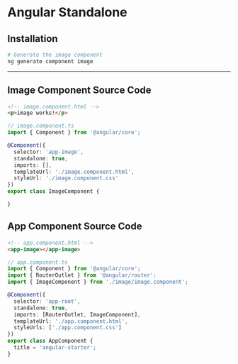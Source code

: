 
# Angular Standalone

## Installation 

```bash
# Generate the image component
ng generate component image
```

---

## Image Component Source Code

```html
<!-- image.component.html -->
<p>image works!</p>
```

```typescript
// image.component.ts
import { Component } from '@angular/core';

@Component({
  selector: 'app-image',
  standalone: true,
  imports: [],
  templateUrl: './image.component.html',
  styleUrl: './image.component.css'
})
export class ImageComponent {

}
```

## App Component Source Code

```html
<!-- app.component.html -->
<app-image></app-image>
```

```typescript
// app.component.ts
import { Component } from '@angular/core';
import { RouterOutlet } from '@angular/router';
import { ImageComponent } from './image/image.component';

@Component({
  selector: 'app-root',
  standalone: true,
  imports: [RouterOutlet, ImageComponent],
  templateUrl: './app.component.html',
  styleUrls: ['./app.component.css']
})
export class AppComponent {
  title = 'angular-starter';
}
```
